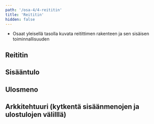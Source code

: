 ```yaml
---
path: '/osa-4/4-reititin'
title: 'Reititin'
hidden: false
---
```



<text-box variant='learningObjectives' name='Oppimistavoitteet'>

- Osaat yleisellä tasolla kuvata reitittimen rakenteen ja sen sisäisen toiminnallisuuden

</text-box>


## Reititin


## Sisääntulo


## Ulosmeno



## Arkkitehtuuri  (kytkentä sisäänmenojen ja ulostulojen välilllä)


